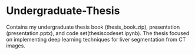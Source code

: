 # Undergraduate-Thesis
Contains my undergraduate thesis book (thesis_book.zip), presentation (presentation.pptx), and code set(thesiscodeset.ipynb). The thesis focused on implementing deep learning techniques for liver segmentation from CT images. 
